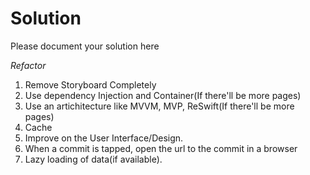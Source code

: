 # Solution

Please document your solution here

*Refactor*
1. Remove Storyboard Completely
2. Use dependency Injection and Container(If there'll be more pages)
3. Use an artichitecture like MVVM, MVP, ReSwift(If there'll be more pages)
4. Cache
5. Improve on the User Interface/Design.
6. When a commit is tapped, open the url to the commit in a browser
7. Lazy loading of data(if available).


